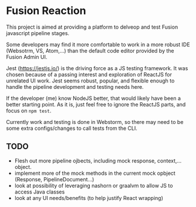 # Fusion Reaction

This project is aimed at providing a platform to delveop and test Fusion javascript pipeline stages. 

Some developers may find it more comfortable to work in a more robust IDE (Websotrm, VS, Atom,...) 
than the default code editor provided by the Fusion Admin UI.

Jest (https://jestjs.io/) is the driving force as a JS testing framework. It was chosen because of a passing interest and exploration of 
ReactJS for unrelated UI work. Jest seems robust, popular, and flexible enough to handle the pipeline development and testing needs here.

If the developer (me) know NodeJS better, that would likely have been a better starting point. As it is, 
just feel free to ignore the ReactJS parts, and focus on `npm test`. 

Currently work and testing is done in Webstorm, so there may need to be some extra configs/changes to call tests from the CLI.


## TODO

- Flesh out more pipeline ojbects, including mock response, context,... object.
- implement more of the mock methods in the current mock opbject (Response, PipelineDocument...)
- look at possibility of leveraging nashorn or graalvm to allow JS to access Java classes
- look at any UI needs/benefits (to help justify React wrapping)  